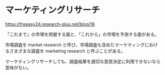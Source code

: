 # マーケティングリサーチ

https://freeasy24.research-plus.net/blog/16

「これまで」の市場を把握する面と、「これから」の市場を予測する面がある。

市場調査を market research と呼び、市場調査も含めたマーケティングにおけるさまざまな調査を marketing research と呼ぶことがある。

マーケティングリサーチしても、調査結果を適切な意思決定に利用できないなら意味がない。
